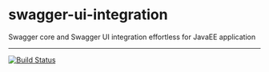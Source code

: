 # swagger-ui-integration
Swagger core and Swagger UI integration effortless for JavaEE application

---

[![Build Status](https://api.travis-ci.org/ptitbob/swagger-ui-integration.png?branch=master)](https://travis-ci.org/ptitbob/swagger-ui-integration)
